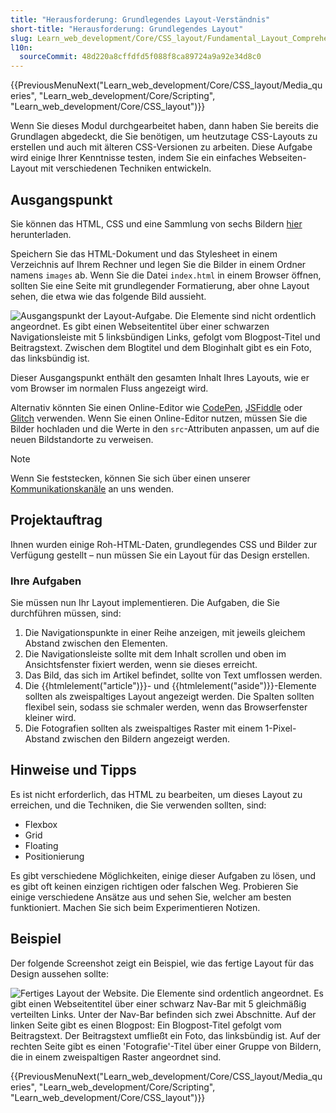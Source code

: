 ```yaml
---
title: "Herausforderung: Grundlegendes Layout-Verständnis"
short-title: "Herausforderung: Grundlegendes Layout"
slug: Learn_web_development/Core/CSS_layout/Fundamental_Layout_Comprehension
l10n:
  sourceCommit: 48d220a8cffdfd5f088f8ca89724a9a92e34d8c0
---
```


{{PreviousMenuNext("Learn_web_development/Core/CSS_layout/Media_queries", "Learn_web_development/Core/Scripting", "Learn_web_development/Core/CSS_layout")}}

Wenn Sie dieses Modul durchgearbeitet haben, dann haben Sie bereits die Grundlagen abgedeckt, die Sie benötigen, um heutzutage CSS-Layouts zu erstellen und auch mit älteren CSS-Versionen zu arbeiten. Diese Aufgabe wird einige Ihrer Kenntnisse testen, indem Sie ein einfaches Webseiten-Layout mit verschiedenen Techniken entwickeln.

## Ausgangspunkt

Sie können das HTML, CSS und eine Sammlung von sechs Bildern [hier](https://github.com/mdn/learning-area/tree/main/css/css-layout/fundamental-layout-comprehension) herunterladen.

Speichern Sie das HTML-Dokument und das Stylesheet in einem Verzeichnis auf Ihrem Rechner und legen Sie die Bilder in einem Ordner namens `images` ab. Wenn Sie die Datei `index.html` in einem Browser öffnen, sollten Sie eine Seite mit grundlegender Formatierung, aber ohne Layout sehen, die etwa wie das folgende Bild aussieht.

![Ausgangspunkt der Layout-Aufgabe. Die Elemente sind nicht ordentlich angeordnet. Es gibt einen Webseitentitel über einer schwarzen Navigationsleiste mit 5 linksbündigen Links, gefolgt vom Blogpost-Titel und Beitragstext. Zwischen dem Blogtitel und dem Bloginhalt gibt es ein Foto, das linksbündig ist.](layout-task-start.png)

Dieser Ausgangspunkt enthält den gesamten Inhalt Ihres Layouts, wie er vom Browser im normalen Fluss angezeigt wird.

Alternativ könnten Sie einen Online-Editor wie [CodePen](https://codepen.io/), [JSFiddle](https://jsfiddle.net/) oder [Glitch](https://glitch.com/) verwenden.
Wenn Sie einen Online-Editor nutzen, müssen Sie die Bilder hochladen und die Werte in den `src`-Attributen anpassen, um auf die neuen Bildstandorte zu verweisen.

> [!NOTE]
> Wenn Sie feststecken, können Sie sich über einen unserer [Kommunikationskanäle](/de/docs/MDN/Community/Communication_channels) an uns wenden.

## Projektauftrag

Ihnen wurden einige Roh-HTML-Daten, grundlegendes CSS und Bilder zur Verfügung gestellt – nun müssen Sie ein Layout für das Design erstellen.

### Ihre Aufgaben

Sie müssen nun Ihr Layout implementieren. Die Aufgaben, die Sie durchführen müssen, sind:

1. Die Navigationspunkte in einer Reihe anzeigen, mit jeweils gleichem Abstand zwischen den Elementen.
2. Die Navigationsleiste sollte mit dem Inhalt scrollen und oben im Ansichtsfenster fixiert werden, wenn sie dieses erreicht.
3. Das Bild, das sich im Artikel befindet, sollte von Text umflossen werden.
4. Die {{htmlelement("article")}}- und {{htmlelement("aside")}}-Elemente sollten als zweispaltiges Layout angezeigt werden. Die Spalten sollten flexibel sein, sodass sie schmaler werden, wenn das Browserfenster kleiner wird.
5. Die Fotografien sollten als zweispaltiges Raster mit einem 1-Pixel-Abstand zwischen den Bildern angezeigt werden.

## Hinweise und Tipps

Es ist nicht erforderlich, das HTML zu bearbeiten, um dieses Layout zu erreichen, und die Techniken, die Sie verwenden sollten, sind:

- Flexbox
- Grid
- Floating
- Positionierung

Es gibt verschiedene Möglichkeiten, einige dieser Aufgaben zu lösen, und es gibt oft keinen einzigen richtigen oder falschen Weg. Probieren Sie einige verschiedene Ansätze aus und sehen Sie, welcher am besten funktioniert. Machen Sie sich beim Experimentieren Notizen.

## Beispiel

Der folgende Screenshot zeigt ein Beispiel, wie das fertige Layout für das Design aussehen sollte:

![Fertiges Layout der Website. Die Elemente sind ordentlich angeordnet. Es gibt einen Webseitentitel über einer schwarz Nav-Bar mit 5 gleichmäßig verteilten Links. Unter der Nav-Bar befinden sich zwei Abschnitte. Auf der linken Seite gibt es einen Blogpost: Ein Blogpost-Titel gefolgt vom Beitragstext. Der Beitragstext umfließt ein Foto, das linksbündig ist. Auf der rechten Seite gibt es einen 'Fotografie'-Titel über einer Gruppe von Bildern, die in einem zweispaltigen Raster angeordnet sind.](layout-task-complete.png)

{{PreviousMenuNext("Learn_web_development/Core/CSS_layout/Media_queries", "Learn_web_development/Core/Scripting", "Learn_web_development/Core/CSS_layout")}}
